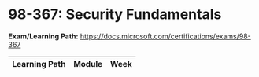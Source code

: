 # 98-367: Security Fundamentals

**Exam/Learning Path:** https://docs.microsoft.com/certifications/exams/98-367

| **Learning Path** | **Module** | **Week** |
|-|-|-|
